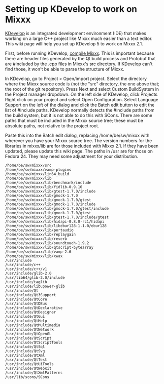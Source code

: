 # Setting up KDevelop to work on Mixxx

[KDevelop](http://kdevelop.org/) is an integrated development
environment (IDE) that makes working on a large C++ project like Mixxx
much easier than a text editor. This wiki page will help you set up
KDevelop 5 to work on Mixxx 2.1.

First, before running KDevelop, [compile Mixxx](compiling%20on%20linux).
This is important because there are header files generated by the Qt
build process and Protobuf that are \#included by the .cpp files in
Mixxx's src directory. If KDevelop can't find those, it won't be able to
parse the structure of Mixxx.

In KDevelop, go to Project \> Open/import project. Select the directory
where the Mixxx source code is (not the "src" directory, the one above
that; the root of the git repository). Press Next and select Custom
BuildSystem in the Project manager dropdown. On the left side of
KDevelop, click Projects. Right click on your project and select Open
Configuration. Select Language Support on the left of the dialog and
click the Batch edit button to edit the list of \#include paths.
KDevelop normally detects the \#include paths from the build system, but
it is not able to do this with SCons. There are some paths that must be
included in the Mixxx source tree; these must be absolute paths, not
relative to the project root.

Paste this into the Batch edit dialog, replacing /home/be/sw/mixxx with
wherever you have your Mixxx source tree. The version numbers for the
libraries in mixxx/lib are for those included with Mixxx 2.1. If they
have been updated, please update this wiki page. The paths in /usr are
for those on Fedora 24. They may need some adjustment for your
distribution.

    /home/be/sw/mixxx/src
    /home/be/sw/mixxx/vamp-plugins
    /home/be/sw/mixxx/lin64_build
    /home/be/sw/mixxx/lib
    /home/be/sw/mixxx/lib/benchmark/include
    /home/be/sw/mixxx/lib/fidlib-0.9.10
    /home/be/sw/mixxx/lib/gtest-1.7.0/include
    /home/be/sw/mixxx/lib/gmock-1.7.0
    /home/be/sw/mixxx/lib/gmock-1.7.0/gtest
    /home/be/sw/mixxx/lib/gmock-1.7.0/include
    /home/be/sw/mixxx/lib/gmock-1.7.0/gtest/include
    /home/be/sw/mixxx/lib/gmock-1.7.0/gtest
    /home/be/sw/mixxx/lib/gtest-1.7.0/include/gtest
    /home/be/sw/mixxx/lib/hidapi-0.8.0-rc1/hidapi
    /home/be/sw/mixxx/lib/libebur128-1.1.0/ebur128
    /home/be/sw/mixxx/lib/portaudio
    /home/be/sw/mixxx/lib/replaygain
    /home/be/sw/mixxx/lib/reverb
    /home/be/sw/mixxx/lib/soundtouch-1.9.2
    /home/be/sw/mixxx/lib/qtscript-bytearray
    /home/be/sw/mixxx/lib/vamp-2.6
    /home/be/sw/mixxx/lib/xwax
    /usr/include
    /usr/include/c++
    /usr/include/c++/v1
    /usr/include/glib-2.0
    /usr/lib64/glib-2.0/include
    /usr/include/taglib
    /usr/include/libupower-glib
    /usr/include/Qt
    /usr/include/Qt3Support
    /usr/include/QtCore
    /usr/include/QtDBus
    /usr/include/QtDeclarative
    /usr/include/QtDesigner
    /usr/include/QtGui
    /usr/include/QtHelp
    /usr/include/QtMultimedia
    /usr/include/QtNetwork
    /usr/include/QtOpenGL
    /usr/include/QtScript
    /usr/include/QtScriptTools
    /usr/include/QtSql
    /usr/include/QtSvg
    /usr/include/QtXml
    /usr/include/QtTest
    /usr/include/QtUiTools
    /usr/include/QtWebKit
    /usr/include/QtXmlPatterns
    /usr/lib/scons/SCons
